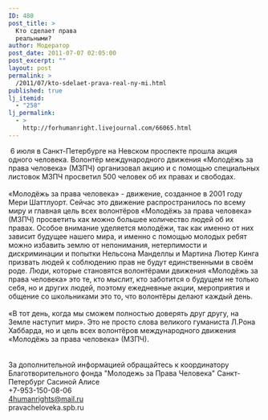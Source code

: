 ```yaml
---
ID: 480
post_title: >
  Кто сделает права
  реальными?
author: Модератор
post_date: 2011-07-07 02:05:00
post_excerpt: ""
layout: post
permalink: >
  /2011/07/kto-sdelaet-prava-real-ny-mi.html
published: true
lj_itemid:
  - "258"
lj_permalink:
  - >
    http://forhumanright.livejournal.com/66065.html
---
```

&nbsp;<img align="left" alt="" src="http://cs5338.vk.com/u132145096/132409092/x_5b26039f.jpg" />6 июля в Санкт-Петербурге на Невском проспекте прошла акция одного человека. Волонтёр международного движения &laquo;Молодёжь за права человека&raquo; (МЗПЧ) организовал акцию и с помощью специальных листовок МЗПЧ просветил 500 человек об их правах и свободах.<br /><br />&laquo;Молодёжь за права человека&raquo; - движение, созданное в 2001 году Мери Шаттлуорт. Сейчас это движение распространилось по всему миру и главная цель всех волонтёров &laquo;Молодёжь за права человека&raquo; (МЗПЧ) просветить как можно большее количество людей об их правах. Особое внимание уделяется молодёжи, так как именно от них зависит будущее нашего мира, и именно с помощью молодых ребят можно избавить землю от непонимания, нетерпимости и дискриминации и попытки Нельсона Манделлы и Мартина Лютер Кинга призвать людей к соблюдению прав не будут единственными в своём роде. Люди, которые становятся волонтёрами движения &laquo;Молодёжь за права человека&raquo; это те, кто мыслит, кто заботится о будущем не только себя, но и других людей, поэтому ежедневные акции, мероприятия и общение со школьниками это то, что волонтёры делают каждый день.<br /><br />&laquo;В тот день, когда мы сможем полностью доверять друг другу, на Земле наступит мир&raquo;. Это не просто слова великого гуманиста Л.Рона Хаббарда, но и цель всех волонтёров международного движения &laquo;Молодёжь за права человека&raquo; (МЗПЧ).<br /><br /><br />За дополнительной информацией обращайтесь к координатору Благотворительного фонда &quot;Молодежь за Права Человека&quot; Санкт-Петербург Сасиной Алисе<br /> +7-953-150-08-06 <br />4humanrights@mail.ru <br />pravacheloveka.spb.ru